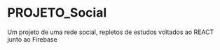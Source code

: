 # PROJETO_Social
Um projeto de uma rede social, repletos de estudos voltados ao REACT junto ao Firebase

